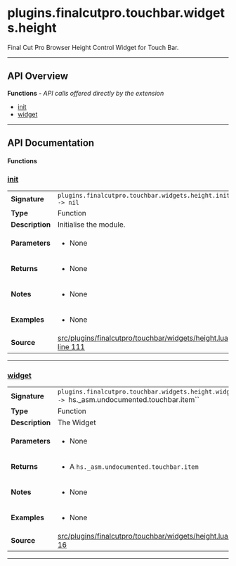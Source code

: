 # plugins.finalcutpro.touchbar.widgets.height

Final Cut Pro Browser Height Control Widget for Touch Bar.

---

## API Overview
**Functions** - _API calls offered directly by the extension_
 * [init](#init)
 * [widget](#widget)


---

## API Documentation

#### Functions


### [init](#init)

|                                             |                                                                                     |
| --------------------------------------------|-------------------------------------------------------------------------------------|
| **Signature**                               | `plugins.finalcutpro.touchbar.widgets.height.init() -> nil`                                                                    |
| **Type**                                    | Function                                                                     |
| **Description**                             | Initialise the module.                                                                     |
| **Parameters**                              | <ul><li>None</li></ul> |
| **Returns**                                 | <ul><li>None</li></ul>          |
| **Notes**                                   | <ul><li>None</li></ul> |
| **Examples**                                | <ul><li>None</li></ul> |
| **Source**                                  | [src/plugins/finalcutpro/touchbar/widgets/height.lua line 111](https://github.com/CommandPost/CommandPost/blob/develop/src/plugins/finalcutpro/touchbar/widgets/height.lua#L111) |

---


### [widget](#widget)

|                                             |                                                                                     |
| --------------------------------------------|-------------------------------------------------------------------------------------|
| **Signature**                               | `plugins.finalcutpro.touchbar.widgets.height.widget() -> `hs._asm.undocumented.touchbar.item``                                                                    |
| **Type**                                    | Function                                                                     |
| **Description**                             | The Widget                                                                     |
| **Parameters**                              | <ul><li>None</li></ul> |
| **Returns**                                 | <ul><li>A `hs._asm.undocumented.touchbar.item`</li></ul>          |
| **Notes**                                   | <ul><li>None</li></ul> |
| **Examples**                                | <ul><li>None</li></ul> |
| **Source**                                  | [src/plugins/finalcutpro/touchbar/widgets/height.lua line 16](https://github.com/CommandPost/CommandPost/blob/develop/src/plugins/finalcutpro/touchbar/widgets/height.lua#L16) |

---

